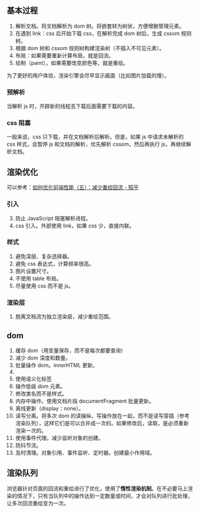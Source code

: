 ## 基本过程
1. 解析文档。将文档解析为 dom 树。将嵌套转为树状，方便增删管理元素。
2. 在遇到 link：css 后开始下载 css，在解析完成 dom 树后，生成 cssom 规则树。
3. 根据 dom 树和 cssom 规则树构建渲染树（不插入不可见元素）。
4. 布局：如果需要重新计算布局，就是回流。
5. 绘制（paint），如果需要改变颜色等，就是重绘。

为了更好的用户体验，渲染引擎会尽早显示画面（比如图片加载的慢）。

### 预解析
当解析 js 时，开辟新的线程去下载后面需要下载的内容。

### css 阻塞
一般来说，css 只下载，并在文档解析后解析。但是，如果 js 中请求未解析的 css 样式，会暂停 js 和文档的解析，优先解析 cssom，然后再执行 js，再继续解析文档。

## 渲染优化
可以参考：[如何优化前端性能（五）：减少重绘回流 - 知乎](https://zhuanlan.zhihu.com/p/438036652)

### 引入
3. 防止 JavaScript 阻塞解析进程。
4. css 引入。外部使用 link，如果 css 少，直接内联。

### 样式
1. 避免深层、复杂选择器。
2. 避免 css 表达式，计算频率很高。
3. 图片设置尺寸。
4. 不使用 table 布局。
5. 尽量使用 css 而不是 js。

### 渲染层
1. 脱离文档流为独立渲染层，减少重绘范围。

## dom
1. 缓存 dom（用变量保存，而不是每次都要查询）
2. 减少 dom 深度和数量。
3. 批量操作 dom。innerHTML 更新。
4. 
5. 使用语义化标签
6. 操作低级 dom 元素。
2. 修改类名而不是样式。
5. 内存中操作。使用文档片段 documentFragment 批量更新。
6. 离线更新（display：none）。
7. 读写分离。将多次 dom 的读操纵、写操作放在一起，而不是读写穿插（参考渲染队列），这样它们是可以合并成一次的。如果修改后，读取，是必须重新渲染一次的。
8. 使用事件代理。减少监听对象的创建。
9. 防抖节流。
10. 及时清理。对象引用、事件监听、定时器。创建最小作用域。

## 渲染队列
浏览器针对页面的回流和重绘进行了优化，使用了**惰性渲染机制**。在不必要马上渲染的情况下，只有当队列中的操作达到一定数量或时间，才会对队列进行批处理，让多次回流重绘变为一次。